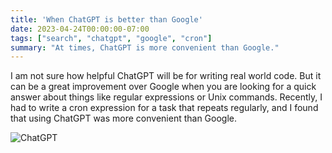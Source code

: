 ```yaml
---
title: 'When ChatGPT is better than Google'
date: 2023-04-24T00:00:00-07:00
tags: ["search", "chatgpt", "google", "cron"]
summary: "At times, ChatGPT is more convenient than Google."
---
```


I am not sure how helpful ChatGPT will be for writing real world code. But it can be a great improvement over Google
when you are looking for a quick answer about things like regular expressions or Unix commands. Recently, I had to write a cron
expression for a task that repeats regularly, and I found that using ChatGPT was more convenient than Google.

![ChatGPT](/images/2023/cron-chatgpt.jpg)
